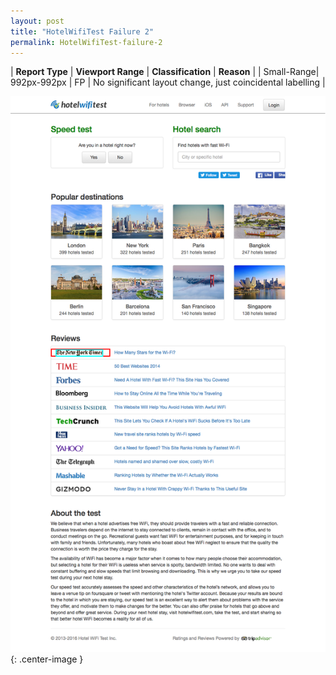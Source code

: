 ```yaml
---
layout: post
title: "HotelWifiTest Failure 2"
permalink: HotelWifiTest-failure-2
---
```

| **Report Type** | **Viewport Range** | **Classification** | **Reason** |
| Small-Range| 992px-992px | FP | No significant layout change, just coincidental labelling | 

![Screenshot of the fault](assets/images/HotelWifiTest/fault2/smallrangeWidth992.png){: .center-image }